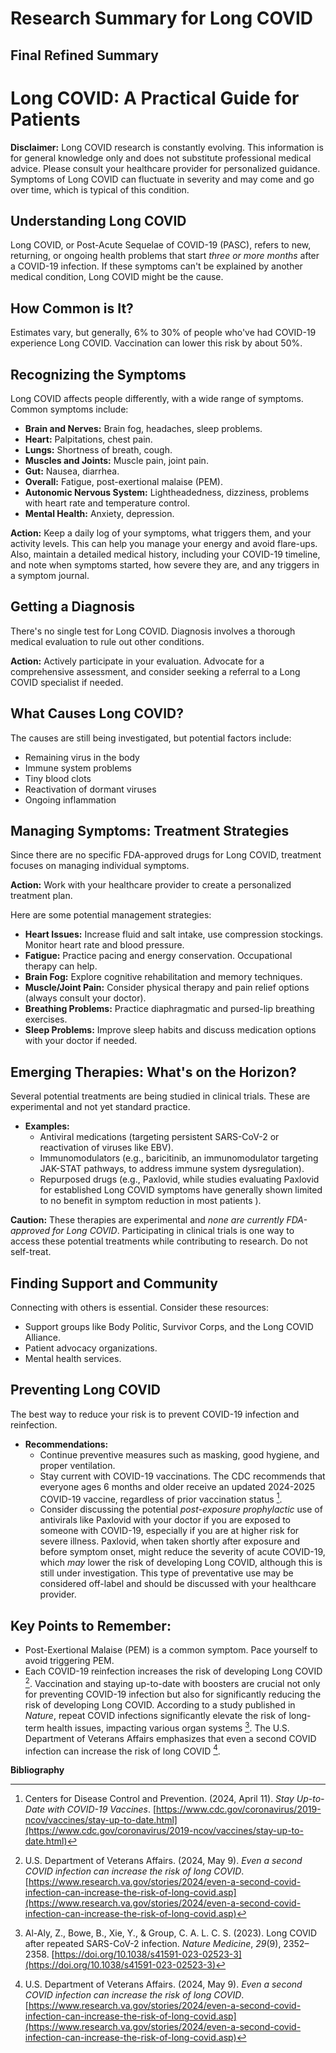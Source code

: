 # Research Summary for Long COVID

## Final Refined Summary

# Long COVID: A Practical Guide for Patients

**Disclaimer:** Long COVID research is constantly evolving. This information is for general knowledge only and does not substitute professional medical advice. Please consult your healthcare provider for personalized guidance. Symptoms of Long COVID can fluctuate in severity and may come and go over time, which is typical of this condition.

## Understanding Long COVID

Long COVID, or Post-Acute Sequelae of COVID-19 (PASC), refers to new, returning, or ongoing health problems that start *three or more months* after a COVID-19 infection. If these symptoms can't be explained by another medical condition, Long COVID might be the cause.

## How Common is It?

Estimates vary, but generally, 6% to 30% of people who've had COVID-19 experience Long COVID. Vaccination can lower this risk by about 50%.

## Recognizing the Symptoms

Long COVID affects people differently, with a wide range of symptoms. Common symptoms include:

*   **Brain and Nerves:** Brain fog, headaches, sleep problems.
*   **Heart:** Palpitations, chest pain.
*   **Lungs:** Shortness of breath, cough.
*   **Muscles and Joints:** Muscle pain, joint pain.
*   **Gut:** Nausea, diarrhea.
*   **Overall:** Fatigue, post-exertional malaise (PEM).
*   **Autonomic Nervous System:** Lightheadedness, dizziness, problems with heart rate and temperature control.
*   **Mental Health:** Anxiety, depression.

**Action:** Keep a daily log of your symptoms, what triggers them, and your activity levels. This can help you manage your energy and avoid flare-ups. Also, maintain a detailed medical history, including your COVID-19 timeline, and note when symptoms started, how severe they are, and any triggers in a symptom journal.

## Getting a Diagnosis

There's no single test for Long COVID. Diagnosis involves a thorough medical evaluation to rule out other conditions.

**Action:** Actively participate in your evaluation. Advocate for a comprehensive assessment, and consider seeking a referral to a Long COVID specialist if needed.

## What Causes Long COVID?

The causes are still being investigated, but potential factors include:

*   Remaining virus in the body
*   Immune system problems
*   Tiny blood clots
*   Reactivation of dormant viruses
*   Ongoing inflammation

## Managing Symptoms: Treatment Strategies

Since there are no specific FDA-approved drugs for Long COVID, treatment focuses on managing individual symptoms.

**Action:** Work with your healthcare provider to create a personalized treatment plan.

Here are some potential management strategies:

*   **Heart Issues:** Increase fluid and salt intake, use compression stockings. Monitor heart rate and blood pressure.
*   **Fatigue:** Practice pacing and energy conservation. Occupational therapy can help.
*   **Brain Fog:** Explore cognitive rehabilitation and memory techniques.
*   **Muscle/Joint Pain:** Consider physical therapy and pain relief options (always consult your doctor).
*   **Breathing Problems:** Practice diaphragmatic and pursed-lip breathing exercises.
*   **Sleep Problems:** Improve sleep habits and discuss medication options with your doctor if needed.

## Emerging Therapies: What's on the Horizon?

Several potential treatments are being studied in clinical trials. These are experimental and not yet standard practice.

*   **Examples:**
    *   Antiviral medications (targeting persistent SARS-CoV-2 or reactivation of viruses like EBV).
    *   Immunomodulators (e.g., baricitinib, an immunomodulator targeting JAK-STAT pathways, to address immune system dysregulation).
    *   Repurposed drugs (e.g., Paxlovid, while studies evaluating Paxlovid for established Long COVID symptoms have generally shown limited to no benefit in symptom reduction in most patients ).

**Caution:** These therapies are experimental and *none are currently FDA-approved for Long COVID*. Participating in clinical trials is one way to access these potential treatments while contributing to research. Do not self-treat.

## Finding Support and Community

Connecting with others is essential. Consider these resources:

*   Support groups like Body Politic, Survivor Corps, and the Long COVID Alliance.
*   Patient advocacy organizations.
*   Mental health services.

## Preventing Long COVID

The best way to reduce your risk is to prevent COVID-19 infection and reinfection.

*   **Recommendations:**
    *   Continue preventive measures such as masking, good hygiene, and proper ventilation.
    *   Stay current with COVID-19 vaccinations. The CDC recommends that everyone ages 6 months and older receive an updated 2024-2025 COVID-19 vaccine, regardless of prior vaccination status [^3^].
    *   Consider discussing the potential *post-exposure prophylactic* use of antivirals like Paxlovid with your doctor if you are exposed to someone with COVID-19, especially if you are at higher risk for severe illness. Paxlovid, when taken shortly after exposure and before symptom onset, might reduce the severity of acute COVID-19, which *may* lower the risk of developing Long COVID, although this is still under investigation. This type of preventative use may be considered off-label and should be discussed with your healthcare provider.

## Key Points to Remember:

*   Post-Exertional Malaise (PEM) is a common symptom. Pace yourself to avoid triggering PEM.
*   Each COVID-19 reinfection increases the risk of developing Long COVID [^1^]. Vaccination and staying up-to-date with boosters are crucial not only for preventing COVID-19 infection but also for significantly reducing the risk of developing Long COVID. According to a study published in *Nature*, repeat COVID infections significantly elevate the risk of long-term health issues, impacting various organ systems [^2^]. The U.S. Department of Veterans Affairs emphasizes that even a second COVID infection can increase the risk of long COVID [^1^].

**Bibliography**

[^1^]: U.S. Department of Veterans Affairs. (2024, May 9). *Even a second COVID infection can increase the risk of long COVID*. [https://www.research.va.gov/stories/2024/even-a-second-covid-infection-can-increase-the-risk-of-long-covid.asp](https://www.research.va.gov/stories/2024/even-a-second-covid-infection-can-increase-the-risk-of-long-covid.asp)
[^2^]: Al-Aly, Z., Bowe, B., Xie, Y., & Group, C. A. L. C. S. (2023). Long COVID after repeated SARS-CoV-2 infection. *Nature Medicine*, *29*(9), 2352–2358. [https://doi.org/10.1038/s41591-023-02523-3](https://doi.org/10.1038/s41591-023-02523-3)
[^3^]: Centers for Disease Control and Prevention. (2024, April 11). *Stay Up-to-Date with COVID-19 Vaccines*. [https://www.cdc.gov/coronavirus/2019-ncov/vaccines/stay-up-to-date.html](https://www.cdc.gov/coronavirus/2019-ncov/vaccines/stay-up-to-date.html)
